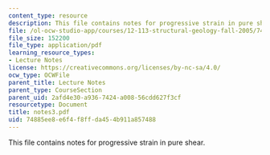 ```yaml
---
content_type: resource
description: This file contains notes for progressive strain in pure shear.
file: /ol-ocw-studio-app/courses/12-113-structural-geology-fall-2005/74885ee8e6f4f8ffda454b911a857488_notes3.pdf
file_size: 152200
file_type: application/pdf
learning_resource_types:
- Lecture Notes
license: https://creativecommons.org/licenses/by-nc-sa/4.0/
ocw_type: OCWFile
parent_title: Lecture Notes
parent_type: CourseSection
parent_uid: 2afd4e30-a936-7424-a008-56cdd627f3cf
resourcetype: Document
title: notes3.pdf
uid: 74885ee8-e6f4-f8ff-da45-4b911a857488
---
```

This file contains notes for progressive strain in pure shear.